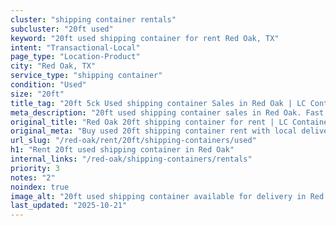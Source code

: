 ```yaml
---
cluster: "shipping container rentals"
subcluster: "20ft used"
keyword: "20ft used shipping container for rent Red Oak, TX"
intent: "Transactional-Local"
page_type: "Location-Product"
city: "Red Oak, TX"
service_type: "shipping container"
condition: "Used"
size: "20ft"
title_tag: "20ft 5ck Used shipping container Sales in Red Oak | LC Container"
meta_description: "20ft used shipping container sales in Red Oak. Fast delivery, competitive pricing. Serving shipping containers area. Quote ID: A74. Call (214) 524-4168 for your free quote today."
original_title: "Red Oak 20ft shipping container for rent | LC Container"
original_meta: "Buy used 20ft shipping container rent with local delivery in Red Oak, TX. LC Container — local Since 2003. Request a fast quote today."
url_slug: "/red-oak/rent/20ft/shipping-containers/used"
h1: "Rent 20ft used shipping container in Red Oak"
internal_links: "/red-oak/shipping-containers/rentals"
priority: 3
notes: "2"
noindex: true
image_alt: "20ft used shipping container available for delivery in Red Oak"
last_updated: "2025-10-21"
---
```


<!-- TODO: Add unique city/inventory copy, images, and internal links here. -->
